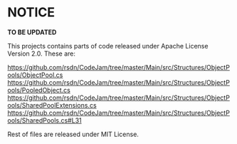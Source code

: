 # NOTICE
__TO BE UPDATED__

This projects contains parts of code released under Apache License Version 2.0. These are:

https://github.com/rsdn/CodeJam/tree/master/Main/src/Structures/ObjectPools/ObjectPool.cs
https://github.com/rsdn/CodeJam/tree/master/Main/src/Structures/ObjectPools/PooledObject.cs
https://github.com/rsdn/CodeJam/tree/master/Main/src/Structures/ObjectPools/SharedPoolExtensions.cs
https://github.com/rsdn/CodeJam/tree/master/Main/src/Structures/ObjectPools/SharedPools.cs#L31

Rest of files are released under MIT License.